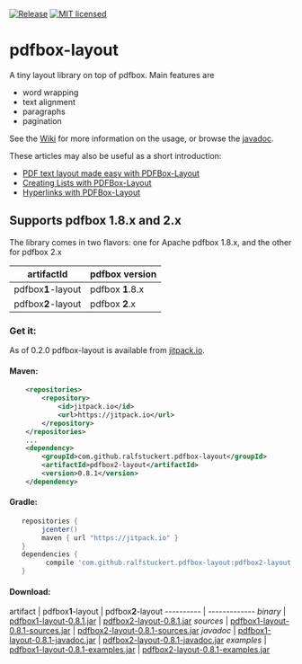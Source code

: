 [![Release](https://jitpack.io/v/ralfstuckert/pdfbox-layout.svg)](https://jitpack.io/#ralfstuckert/pdfbox-layout)
[![MIT licensed](https://img.shields.io/badge/license-MIT-blue.svg)](./LICENSE)

# pdfbox-layout
A tiny layout library on top of pdfbox. Main features are

* word wrapping
* text alignment
* paragraphs 
* pagination

See the [Wiki](https://github.com/ralfstuckert/pdfbox-layout/wiki) for more information on the usage, or browse the [javadoc](https://jitpack.io/com/github/ralfstuckert/pdfbox-layout/pdfbox2-layout/0.8.1/javadoc/).

These articles may also be useful as a short introduction:
* [PDF text layout made easy with PDFBox-Layout](https://hardmockcafe.blogspot.de/2016/04/pdf-text-layout-made-easy-with-pdfbox_17.html)
* [Creating Lists with PDFBox-Layout](https://hardmockcafe.blogspot.de/2016/06/creating-lists-with-pdfbox-layout.html)
* [Hyperlinks with PDFBox-Layout](http://hardmockcafe.blogspot.de/2016/08/hyperlinks-with-pdfbox-layout_46.html)

## Supports pdfbox 1.8.x and 2.x
The library comes in two flavors: one for Apache pdfbox 1.8.x, and the other for pdfbox 2.x

artifactId | pdfbox version
---------- | -------------
pdfbox**1**-layout | pdfbox **1**.8.x
pdfbox**2**-layout | pdfbox **2**.x


### Get it:

As of 0.2.0 pdfbox-layout is available from [jitpack.io](https://jitpack.io/#ralfstuckert/pdfbox-layout). 

#### Maven:

```xml
    <repositories>
        <repository>
            <id>jitpack.io</id>
            <url>https://jitpack.io</url>
        </repository>
    </repositories>
    ...
    <dependency>
        <groupId>com.github.ralfstuckert.pdfbox-layout</groupId>
        <artifactId>pdfbox2-layout</artifactId>
        <version>0.8.1</version>
    </dependency>
```

#### Gradle:

```gradle
   repositories { 
        jcenter()
        maven { url "https://jitpack.io" }
   }
   dependencies {
         compile 'com.github.ralfstuckert.pdfbox-layout:pdfbox2-layout:0.8.1'
   }
```

#### Download:

artifact | pdfbox**1**-layout | pdfbox**2**-layout
---------- | -------------
*binary* | [pdfbox1-layout-0.8.1.jar](https://jitpack.io/com/github/ralfstuckert/pdfbox-layout/pdfbox1-layout/0.8.1/pdfbox1-layout-0.8.1.jar) | [pdfbox2-layout-0.8.1.jar](https://jitpack.io/com/github/ralfstuckert/pdfbox-layout/pdfbox2-layout/0.8.1/pdfbox2-layout-0.8.1.jar)
*sources* | [pdfbox1-layout-0.8.1-sources.jar](https://jitpack.io/com/github/ralfstuckert/pdfbox-layout/pdfbox1-layout/0.8.1/pdfbox1-layout-0.8.1-sources.jar) | [pdfbox2-layout-0.8.1-sources.jar](https://jitpack.io/com/github/ralfstuckert/pdfbox-layout/pdfbox2-layout/0.8.1/pdfbox2-layout-0.8.1-sources.jar)
*javadoc* | [pdfbox1-layout-0.8.1-javadoc.jar](https://jitpack.io/com/github/ralfstuckert/pdfbox-layout/pdfbox1-layout/0.8.1/pdfbox1-layout-0.8.1-javadoc.jar) | [pdfbox2-layout-0.8.1-javadoc.jar](https://jitpack.io/com/github/ralfstuckert/pdfbox-layout/pdfbox2-layout/0.8.1/pdfbox2-layout-0.8.1-javadoc.jar)
*examples* | [pdfbox1-layout-0.8.1-examples.jar](https://jitpack.io/com/github/ralfstuckert/pdfbox-layout/pdfbox1-layout/0.8.1/pdfbox1-layout-0.8.1-examples.jar) | [pdfbox2-layout-0.8.1-examples.jar](https://jitpack.io/com/github/ralfstuckert/pdfbox-layout/pdfbox2-layout/0.8.1/pdfbox2-layout-0.8.1-examples.jar)



